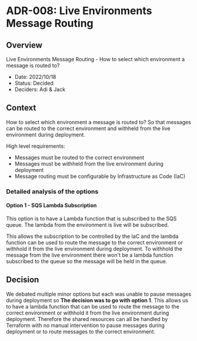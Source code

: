 # ADR-008: Live Environments Message Routing

## Overview

Live Environments Message Routing - How to select which environment a message is routed to?

* Date: 2022/10/18
* Status: Decided
* Deciders: Adi & Jack

## Context

How to select which environment a message is routed to? So that messages can be routed to the correct environment and withheld from the live environment during deployment.

High level requirements:

* Messages must be routed to the correct environment
* Messages must be withheld from the live environment during deployment
* Message routing must be configurable by Infrastructure as Code (IaC)

### Detailed analysis of the options

#### Option 1 - SQS Lambda Subscription

This option is to have a Lambda function that is subscribed to the SQS queue. The lambda from the environment is live will be subscribed.

This allows the subscription to be controlled by the IaC and the lambda function can be used to route the message to the correct environment or withhold it from the live environment during deployment. To withhold the message from the live environment there won't be a lambda function subscribed to the queue so the message will be held in the queue.

## Decision

We debated multiple minor options but each was unable to pause messages during deployment so **The decision was to go with option 1**. This allows us to have a lambda function that can be used to route the message to the correct environment or withhold it from the live environment during deployment. Therefore the shared resources can all be handled by Terraform with no manual intervention to pause messages during deployment or to route messages to the correct environment.
